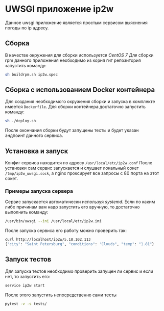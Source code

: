 # UWSGI приложение ip2w
Данное uwsgi приложение является простым сервисом выяснения погоды по ip адресу.

## Сборка
В качестве окружения для сборки используется *CentOS 7*
Для сборки rpm данного приложения необходимо из корня гит репозитория запустить команду:
```bash
sh buildrpm.sh ip2w.spec
```
## Сборка с использованием Docker контейнера
Для создания необходимого окружения сборки и запуска в комплекте имеется `Dockerfile`.
Для сборки контейнера достаточно запустить команду:
```bash
sh ./deploy.sh
```
После окончания сборки будут запущены тесты и будет указан эндпоинт данного сервиса.

## Установка и запуск
Конфиг сервиса находится по адресу `/usr/local/etc/ip2w.conf`
После установки сам сервис запускается и слушает локальный сокет `/tmp/ip2w_uwsgi.sock`, а nginx
проксирует все запросы с 80 порта на этот сокет.

### Примеры запуска сервера
Сервис запускается автоматически используя *systemd*.
Если по каким либо причинам вам надо запустить его вручную, то достаточно выполнить команду:
```bash
/usr/bin/uwsgi --ini /usr/local/etc/ip2w.ini
```
После запуска сервиса его работу можно проверить так:
```bash
curl http://localhost/ip2w/5.18.102.113
{"city": "Saint Petersburg", "conditions": "Clouds", "temp": "1.81"}
```

## Запуск тестов
Для запуска тестов необходимо проверить запущен ли сервис и если нет, то запустить его:
```bash
service ip2w start
```
После этого запустить непосредственно сами тесты
```bash
pytest -v -s tests/
```